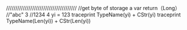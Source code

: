 //////////////////////////////////////
//get byte of storage a var return（Long）
//"abc" 3
//1234 4
yi = 123
traceprint TypeName(yi) + CStr(yi)
traceprint TypeName(Len(yi)) + CStr(Len(yi))

